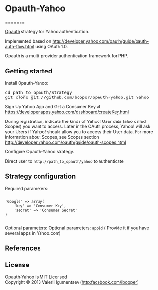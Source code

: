 <h1>Opauth-Yahoo</h1>
=======
<p><a href="https://github.com/uzyn/opauth">Opauth</a> strategy for Yahoo authentication.</p>

<p>Implemented based on <a href="http://developer.yahoo.com/oauth/guide/oauth-auth-flow.html">http://developer.yahoo.com/oauth/guide/oauth-auth-flow.html</a> using OAuth 1.0.</p>

<p>Opauth is a multi-provider authentication framework for PHP.</p>

<h2>Getting started</h2>

<p>Install Opauth-Yahoo:</p>

<pre><span class="nb">cd </span>path_to_opauth/Strategy
git clone git://github.com/booper/opauth-yahoo.git Yahoo
</pre>


<p>Sign Up Yahoo App and Get a Consumer Key at  <a href="https://developer.apps.yahoo.com/dashboard/createKey.html">https://developer.apps.yahoo.com/dashboard/createKey.html</a></p>

<p>During registration, indicate the kinds of Yahoo! User data (also called Scopes) you want to access.
Later in the OAuth process, Yahoo! will ask your Users if Yahoo! should allow you to access their User data.
For more information about Scopes, see Scopes section <a href="http://developer.yahoo.com/oauth/guide/oauth-scopes.html">http://developer.yahoo.com/oauth/guide/oauth-scopes.html</a></p>
<p>Configure Opauth-Yahoo strategy.</p></li>
<p>Direct user to <code>http://path_to_opauth/yahoo</code> to authenticate</p></li>
<h2>
<a href="#strategy-configuration" class="anchor" name="strategy-configuration"><span class="mini-icon mini-icon-link"></span></a>Strategy configuration</h2>
<p>Required parameters:</p>
<code>
'Google' => array(
    'key' => 'Consumer Key',
    'secret' => 'Consumer Secret'
)

</code>
<p>Optional parameters:
Optional parameters: <code>appid</code> ( Provide it if you have several apps in Yahoo.com)

<h2>
<a href="#references" class="anchor" name="references"><span class="mini-icon mini-icon-link"></span></a>References</h2>

<ul>

</ul>

<h2>License</h2>

<p>Opauth-Yahoo is MIT Licensed<br>
Copyright &copy; 2013 Valerii Igumentsev (<a href="http:facebook.com/ibooper">http:facebook.com/ibooper</a>)</p>